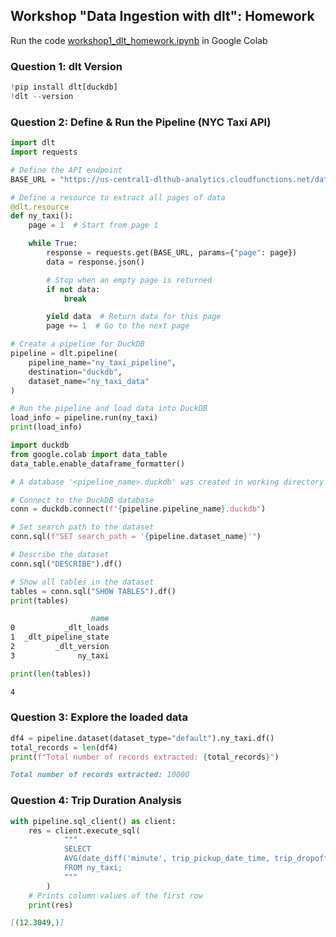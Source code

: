 ## Workshop "Data Ingestion with dlt": Homework

Run the code [workshop1_dlt_homework.ipynb](https://github.com/chenjing2025/de-zcamp/blob/main/workshop1_dlt/workshop1_dlt_homework.ipynb) in Google Colab


### Question 1: dlt Version

```python
!pip install dlt[duckdb]
!dlt --version
```

### Question 2: Define & Run the Pipeline (NYC Taxi API)

```python
import dlt
import requests

# Define the API endpoint
BASE_URL = "https://us-central1-dlthub-analytics.cloudfunctions.net/data_engineering_zoomcamp_api"

# Define a resource to extract all pages of data
@dlt.resource
def ny_taxi():
    page = 1  # Start from page 1

    while True:
        response = requests.get(BASE_URL, params={"page": page})
        data = response.json()

        # Stop when an empty page is returned
        if not data:
            break

        yield data  # Return data for this page
        page += 1  # Go to the next page

# Create a pipeline for DuckDB
pipeline = dlt.pipeline(
    pipeline_name="ny_taxi_pipeline",
    destination="duckdb",
    dataset_name="ny_taxi_data"
)

# Run the pipeline and load data into DuckDB
load_info = pipeline.run(ny_taxi)
print(load_info)
```

```python
import duckdb
from google.colab import data_table
data_table.enable_dataframe_formatter()

# A database '<pipeline_name>.duckdb' was created in working directory so just connect to it

# Connect to the DuckDB database
conn = duckdb.connect(f"{pipeline.pipeline_name}.duckdb")

# Set search path to the dataset
conn.sql(f"SET search_path = '{pipeline.dataset_name}'")

# Describe the dataset
conn.sql("DESCRIBE").df()
```

```python
# Show all tables in the dataset
tables = conn.sql("SHOW TABLES").df()
print(tables)
```

```markdown
                  name
0           _dlt_loads
1  _dlt_pipeline_state
2         _dlt_version
3              ny_taxi
```

```python
print(len(tables))
```

```markdown
4
```

### Question 3: Explore the loaded data

```python
df4 = pipeline.dataset(dataset_type="default").ny_taxi.df()
total_records = len(df4)
print(f"Total number of records extracted: {total_records}")
```

```markdown
Total number of records extracted: 10000
```

### Question 4: Trip Duration Analysis

```python
with pipeline.sql_client() as client:
    res = client.execute_sql(
            """
            SELECT
            AVG(date_diff('minute', trip_pickup_date_time, trip_dropoff_date_time))
            FROM ny_taxi;
            """
        )
    # Prints column values of the first row
    print(res)
```

```markdown
[(12.3049,)]
```
